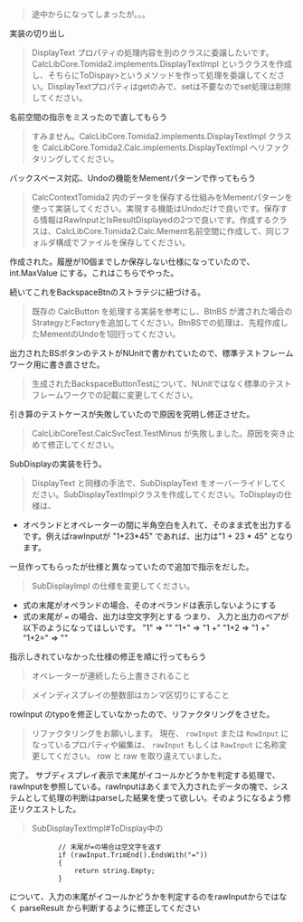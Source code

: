 > 途中からになってしまったが。。。

実装の切り出し

> DisplayText プロパティの処理内容を別のクラスに委譲したいです。
> CalcLibCore.Tomida2.implements.DisplayTextImpl というクラスを作成し、そちらにToDispay>というメソッドを作って処理を委譲してください。DisplayTextプロパティはgetのみで、setは不要なのでset処理は削除してください。

名前空間の指示をミスったので直してもらう

> すみません。CalcLibCore.Tomida2.implements.DisplayTextImpl クラスを CalcLibCore.Tomida2.Calc.implements.DisplayTextImpl へリファクタリングしてください。

バックスペース対応、Undoの機能をMementパターンで作ってもらう

> CalcContextTomida2 内のデータを保存する仕組みをMementパターンを使って実装してください。実現する機能はUndoだけで良いです。保存する情報はRawInputとIsResultDisplayedの2つで良いです。作成するクラスは、CalcLibCore.Tomida2.Calc.Mement名前空間に作成して、同じフォルダ構成でファイルを保存してください。

作成された。履歴が10個までしか保存しない仕様になっていたので、int.MaxValue にする。これはこちらでやった。

続いてこれをBackspaceBtnのストラテジに紐づける。

> 既存の CalcButton を処理する実装を参考にし、BtnBS が渡された場合のStrategyとFactoryを追加してください。BtnBSでの処理は、先程作成したMementのUndoを1回行ってください。

出力されたBSボタンのテストがNUnitで書かれていたので、標準テストフレームワーク用に書き直させた。

> 生成されたBackspaceButtonTestについて、NUnitではなく標準のテストフレームワークでの記載に変更してください。

引き算のテストケースが失敗していたので原因を究明し修正させた。

> CalcLibCoreTest.CalcSvcTest.TestMinus が失敗しました。原因を突き止めて修正してください。

SubDisplayの実装を行う。

> DisplayText と同様の手法で、SubDisplayText をオーバーライドしてください。SubDisplayTextImplクラスを作成してください。ToDisplayの仕様は、
- オペランドとオペレーターの間に半角空白を入れて、そのまま式を出力する
です。例えばrawInputが "1+23*45" であれば、出力は"1 + 23 * 45" となります。

一旦作ってもらったが仕様と異なっていたので追加で指示をだした。

> SubDisplayImpl の仕様を変更してください。
- 式の末尾がオペランドの場合、そのオペランドは表示しないようにする
- 式の末尾が `=` の場合、出力は空文字列とする
つまり、 入力と出力のペアが以下のようになってほしいです。
 "1" => ""
 "1+" => "1 +"
 "1+2 => "1 +"
 "1+2=" => "" 

 指示しきれていなかった仕様の修正を順に行ってもらう

 > オペレーターが連続したら上書きされること

 > メインディスプレイの整数部はカンマ区切りにすること

 rowInput のtypoを修正していなかったので、リファクタリングをさせた。

 > リファクタリングをお願いします。
現在、 `rowInput` または `RowInput` になっているプロパティや編集は、 `rawInput` もしくは `RawInput` に名称変更してください。 row と raw を取り違えていました。

完了。
サブディスプレイ表示で末尾がイコールかどうかを判定する処理で、 rawInputを参照している。rawInputはあくまで入力されたデータの塊で、システムとして処理の判断はparseした結果を使って欲しい。そのようになるよう修正リクエストした。

> SubDisplayTextImpl#ToDisplay中の
```
            // 末尾が=の場合は空文字を返す
            if (rawInput.TrimEnd().EndsWith("="))
            {
                return string.Empty;
            }
```
について、入力の末尾がイコールかどうかを判定するのをrawInputからではなく parseResult から判断するように修正してください

